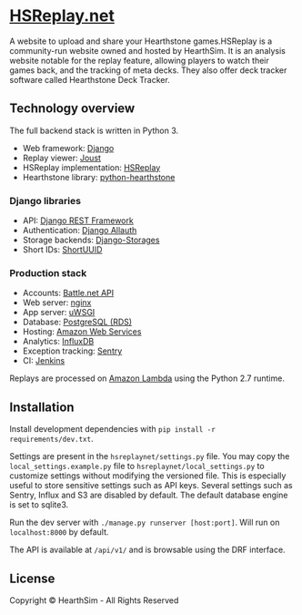 # [HSReplay.net](https://hsreplay.net)

A website to upload and share your Hearthstone games.HSReplay is a community-run website owned and hosted by HearthSim. It is an analysis website notable for the replay feature, allowing players to watch their games back, and the tracking of meta decks. They also offer deck tracker software called Hearthstone Deck Tracker.


## Technology overview

The full backend stack is written in Python 3.

* Web framework: [Django](https://www.djangoproject.com/)
* Replay viewer: [Joust](https://github.com/HearthSim/joust/)
* HSReplay implementation: [HSReplay](https://github.com/HearthSim/hsreplay)
* Hearthstone library: [python-hearthstone](https://github.com/HearthSim/python-hearthstone)


### Django libraries

* API: [Django REST Framework](http://www.django-rest-framework.org/)
* Authentication: [Django Allauth](https://github.com/pennersr/django-allauth)
* Storage backends: [Django-Storages](https://github.com/jschneier/django-storages)
* Short IDs: [ShortUUID](https://github.com/stochastic-technologies/shortuuid)


### Production stack

* Accounts: [Battle.net API](https://dev.battle.net/)
* Web server: [nginx](https://nginx.org/)
* App server: [uWSGI](https://uwsgi-docs.readthedocs.io/en/latest/)
* Database: [PostgreSQL (RDS)](https://aws.amazon.com/rds/postgresql/)
* Hosting: [Amazon Web Services](https://aws.amazon.com/)
* Analytics: [InfluxDB](https://influxdata.com/)
* Exception tracking: [Sentry](https://getsentry.com/)
* CI: [Jenkins](https://jenkins.io/)

Replays are processed on [Amazon Lambda](https://aws.amazon.com/lambda/details/)
using the Python 2.7 runtime.


## Installation

Install development dependencies with `pip install -r requirements/dev.txt`.

Settings are present in the `hsreplaynet/settings.py` file. You may copy the
`local_settings.example.py` file to `hsreplaynet/local_settings.py` to
customize settings without modifying the versioned file. This is especially
useful to store sensitive settings such as API keys.
Several settings such as Sentry, Influx and S3 are disabled by default. The
default database engine is set to sqlite3.

Run the dev server with `./manage.py runserver [host:port]`. Will run on
`localhost:8000` by default.

The API is available at `/api/v1/` and is browsable using the DRF interface.


## License

Copyright © HearthSim - All Rights Reserved

